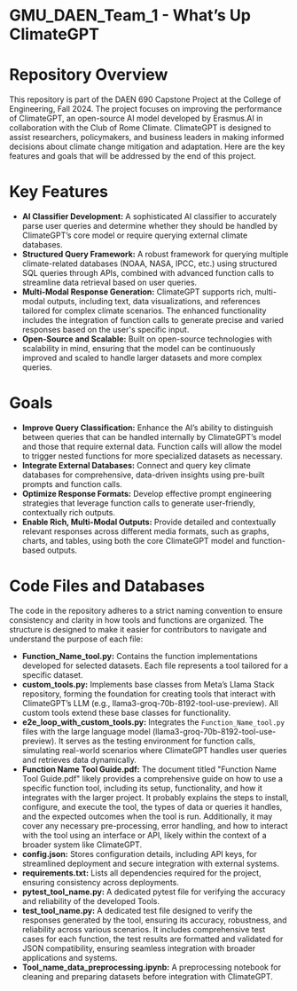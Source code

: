 # GMU_DAEN_Team_1 - What’s Up ClimateGPT

# Repository Overview

This repository is part of the DAEN 690 Capstone Project at the College of Engineering, Fall 2024. The project focuses on improving the performance of ClimateGPT, an open-source AI model developed by Erasmus.AI in collaboration with the Club of Rome Climate. ClimateGPT is designed to assist researchers, policymakers, and business leaders in making informed decisions about climate change mitigation and adaptation. Here are the key features and goals that will be addressed by the end of this project.

# Key Features

<ul> <li><strong>AI Classifier Development:</strong> A sophisticated AI classifier to accurately parse user queries and determine whether they should be handled by ClimateGPT’s core model or require querying external climate databases.
  
</li> <li><strong>Structured Query Framework:</strong> A robust framework for querying multiple climate-related databases (NOAA, NASA, IPCC, etc.) using structured SQL queries through APIs, combined with advanced function calls to streamline data retrieval based on user queries.
  
</li> <li><strong>Multi-Modal Response Generation:</strong> ClimateGPT supports rich, multi-modal outputs, including text, data visualizations, and references tailored for complex climate scenarios. The enhanced functionality includes the integration of function calls to generate precise and varied responses based on the user's specific input.
  
</li> <li><strong>Open-Source and Scalable:</strong> Built on open-source technologies with scalability in mind, ensuring that the model can be continuously improved and scaled to handle larger datasets and more complex queries.</li> </ul>

# Goals

<ul> <li><strong>Improve Query Classification:</strong> Enhance the AI’s ability to distinguish between queries that can be handled internally by ClimateGPT’s model and those that require external data. Function calls will allow the model to trigger nested functions for more specialized datasets as necessary.

</li> <li><strong>Integrate External Databases:</strong> Connect and query key climate databases for comprehensive, data-driven insights using pre-built prompts and function calls.

</li> <li><strong>Optimize Response Formats:</strong> Develop effective prompt engineering strategies that leverage function calls to generate user-friendly, contextually rich outputs.

</li> <li><strong>Enable Rich, Multi-Modal Outputs:</strong> Provide detailed and contextually relevant responses across different media formats, such as graphs, charts, and tables, using both the core ClimateGPT model and function-based outputs.</li> </ul>

# Code Files and Databases

The code in the repository adheres to a strict naming convention to ensure consistency and clarity in how tools and functions are organized. The structure is designed to make it easier for contributors to navigate and understand the purpose of each file:<br>

<ul> <li><strong>Function_Name_tool.py:</strong> Contains the function implementations developed for selected datasets. Each file represents a tool tailored for a specific dataset.</li>
  
<li><strong>custom_tools.py:</strong> Implements base classes from Meta’s Llama Stack repository, forming the foundation for creating tools that interact with ClimateGPT’s LLM (e.g., llama3-groq-70b-8192-tool-use-preview). All custom tools extend these base classes for functionality.</li>

<li><strong>e2e_loop_with_custom_tools.py:</strong> Integrates the <code>Function_Name_tool.py</code> files with the large language model (llama3-groq-70b-8192-tool-use-preview). It serves as the testing environment for function calls, simulating real-world scenarios where ClimateGPT handles user queries and retrieves data dynamically.</li> 

<li><strong>Function Name Tool Guide.pdf:</strong> The document titled "Function Name Tool Guide.pdf" likely provides a comprehensive guide on how to use a specific function tool, including its setup, functionality, and how it integrates with the larger project. It probably explains the steps to install, configure, and execute the tool, the types of data or queries it handles, and the expected outcomes when the tool is run. Additionally, it may cover any necessary pre-processing, error handling, and how to interact with the tool using an interface or API, likely within the context of a broader system like ClimateGPT.</li>

<li><strong>config.json:</strong> Stores configuration details, including API keys, for streamlined deployment and secure integration with external systems.</li>

<li><strong>requirements.txt:</strong> Lists all dependencies required for the project, ensuring consistency across deployments.</li>

<li><strong>pytest_tool_name.py:</strong> A dedicated pytest file for verifying the accuracy and reliability of the developed Tools.</li>

<li><strong>test_tool_name.py:</strong> A dedicated test file designed to verify the responses generated by the tool, ensuring its accuracy, robustness, and reliability across various scenarios. It includes comprehensive test cases for each function, the test results are formatted and validated for JSON compatibility, ensuring seamless integration with broader applications and systems.</li>

<li><strong>Tool_name_data_preprocessing.ipynb:</strong> A preprocessing notebook for cleaning and preparing datasets before integration with ClimateGPT.</ul></li>


